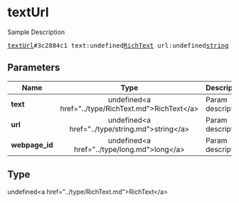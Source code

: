 # textUrl

Sample Description

<pre>
<a href="../constructor/textUrl.md">textUrl</a>#3c2884c1 text:undefined<a href="../type/RichText.md">RichText</a> url:undefined<a href="../type/string.md">string</a> webpage_id:undefined<a href="../type/long.md">long</a> = undefined<a href="../type/RichText.md">RichText</a>;
</pre>

## Parameters

| Name | Type | Description |
|------|:----:|-------------|
| **text** | undefined&lt;a href=&#34;../type/RichText.md&#34;&gt;RichText&lt;/a&gt; | Param description |
| **url** | undefined&lt;a href=&#34;../type/string.md&#34;&gt;string&lt;/a&gt; | Param description |
| **webpage_id** | undefined&lt;a href=&#34;../type/long.md&#34;&gt;long&lt;/a&gt; | Param description |

## Type

undefined&lt;a href=&#34;../type/RichText.md&#34;&gt;RichText&lt;/a&gt;
